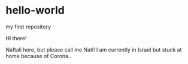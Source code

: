 # hello-world
my first repository

Hi there!

Naftali here, but please call me Nati! I am currently in Israel but stuck at home because of Corona..
